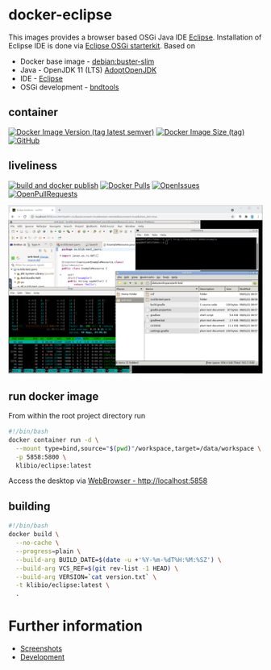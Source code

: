 # docker-eclipse

This images provides a browser based OSGi Java IDE [Eclipse](https://eclipse.org).
Installation of Eclipse IDE is done via [Eclipse OSGi starterkit](https://www.eclipse.org/equinox/).
Based on 
* Docker base image - [debian:buster-slim](https://hub.docker.com/_/debian)
* Java - OpenJDK 11 (LTS) [AdoptOpenJDK](https://adoptopenjdk.net/)
* IDE - [Eclipse](https://eclipse.org)
* OSGi development - [bndtools](https://bndtools.org/)

## container
[![Docker Image Version (tag latest semver)](https://img.shields.io/docker/v/klibio/eclipse/latest)](https://hub.docker.com/r/klibio/eclipse)
[![Docker Image Size (tag)](https://img.shields.io/docker/image-size/klibio/eclipse/latest)](https://hub.docker.com/r/klibio/eclipse)
[![GitHub](https://img.shields.io/github/license/klibio/docker-eclipse)](https://raw.githubusercontent.com/klibio/docker-eclipse/main/LICENSE)

## liveliness
[![build and docker publish](https://github.com/klibio/docker-eclipse/actions/workflows/actions_build.yml/badge.svg)](https://github.com/klibio/docker-eclipse/actions/workflows/actions_build.yml?query=branch%3Amain)
[![Docker Pulls](https://img.shields.io/docker/pulls/klibio/eclipse)](https://hub.docker.com/repository/docker/klibio/eclipse)
[![OpenIssues](https://img.shields.io/github/issues-raw/klibio/docker-eclipse)](https://github.com/klibio/docker-eclipse/issues?q=is%3Aopen+is%3Aissue)
[![OpenPullRequests](https://img.shields.io/github/issues-pr-raw/klibio/docker-eclipse)](https://github.com/klibio/docker-eclipse/pulls?q=is%3Aopen+is%3Apr)

![Screenshot](doc/img/05_feature_complete.png)
## run docker image
From within the root project directory run 
```bash
#!/bin/bash
docker container run -d \
  --mount type=bind,source="$(pwd)"/workspace,target=/data/workspace \
  -p 5858:5800 \
  klibio/eclipse:latest
```

Access the desktop via [WebBrowser - http://localhost:5858](http://localhost:5858)

## building
```bash
#!/bin/bash
docker build \
  --no-cache \
  --progress=plain \
  --build-arg BUILD_DATE=$(date -u +'%Y-%m-%dT%H:%M:%SZ') \
  --build-arg VCS_REF=$(git rev-list -1 HEAD) \
  --build-arg VERSION=`cat version.txt` \
  -t klibio/eclipse:latest \
  .
```

# Further information

* [Screenshots](doc/screenshots.md)
* [Development](doc/dev.md)
